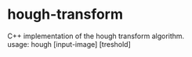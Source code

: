 # hough-transform

C++ implementation of the hough transform algorithm.<br>
usage: hough [input-image] [treshold]

